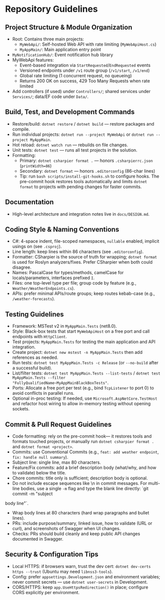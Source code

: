 # Repository Guidelines

## Project Structure & Module Organization
- Root: Contains three main projects:
  - `MyWebApi/`: Self-hosted Web API with rate limiting (`MyWebApiHost.cs`)
  - `MyAppMain/`: Main application entry point
- `MyNotificationHub/`: Event notification hub library
- MyWebApi features:
  - Event-based integration via `StartRequested`/`EndRequested` events
  - Versioned endpoints under `/v1` route group (`/v1/start`, `/v1/end`)
  - Global rate limiting (1 concurrent request, no queueing)
  - Returns 200 OK on success, 429 Too Many Requests when rate limited
- Add controllers (if used) under `Controllers/`; shared services under `Services/`; data/EF code under `Data/`.

## Build, Test, and Development Commands
- Restore/build: `dotnet restore` / `dotnet build` — restore packages and compile.
- Run individual projects: `dotnet run --project MyWebApi` or `dotnet run --project MyAppMain`.
- Hot reload: `dotnet watch run` — rebuilds on file changes.
- Unit tests: `dotnet test` — runs all test projects in the solution.
- Formatting:
  - Primary: `dotnet csharpier format .` — honors `.csharpierrc.json` (`printWidth=86`)
  - Secondary: `dotnet format` — honors `.editorconfig` (86-char lines)
  - Tip: run `bash scripts/install-git-hooks.sh` to configure hooks. The pre-commit hook restores tools automatically and limits `dotnet format` to projects with pending changes for faster commits.

## Documentation
- High-level architecture and integration notes live in `docs/DESIGN.md`.

## Coding Style & Naming Conventions
- C#: 4-space indent, file-scoped namespaces, `nullable` enabled, implicit usings on (see `.csproj`).
- Line length: keep lines within 86 characters (see `.editorconfig`).
- Formatter: CSharpier is the source of truth for wrapping; `dotnet format` is
  used for Roslyn analyzers/fixes. Prefer CSharpier when both could disagree.
- Names: PascalCase for types/methods, camelCase for locals/parameters, interfaces prefixed `I`.
- Files: one top-level type per file; group code by feature (e.g., `Weather/WeatherEndpoints.cs`).
- APIs: prefer minimal APIs/route groups; keep routes kebab-case (e.g., `/weather-forecasts`).

## Testing Guidelines
- Framework: MSTest v2 in `MyAppMain.Tests` (net8.0).
- Style: Black-box tests that start `MyWebApiHost` on a free port and call endpoints with `HttpClient`.
- Test projects: `MyAppMain.Tests` for testing the main application and API integration.
- Create project: `dotnet new mstest -n MyAppMain.Tests` then add references as needed.
- Run tests: `dotnet test MyAppMain.Tests -c Release` (or `--no-build` after a successful build).
- List/filter tests: `dotnet test MyAppMain.Tests --list-tests` / `dotnet test MyAppMain.Tests --filter "FullyQualifiedName~MyAppMainBlackBoxTests"`.
- Ports: Allocate a free port per test (e.g., bind `TcpListener` to port 0) to avoid conflicts in parallel runs.
- Optional in-proc testing: If needed, use `Microsoft.AspNetCore.TestHost` and refactor host wiring to allow in-memory testing without opening sockets.

## Commit & Pull Request Guidelines
- Code formatting: rely on the pre-commit hook— it restores tools and formats touched projects, or manually run `dotnet csharpier format .` and `dotnet format <project>`.
- Commits: use Conventional Commits (e.g., `feat: add weather endpoint`, `fix: handle null summary`).
- Subject line: single line, max 80 characters.
- Feature/Fix commits: add a brief description body (what/why, and how to validate) below the title.
- Chore commits: title only is sufficient; description body is optional.
- Do not include escape sequences like \n in commit messages. For multi-line bodies, use a single `-m` flag and type the blank line directly: `git commit -m "subject

body line"`.
- Wrap body lines at 80 characters (hard wrap paragraphs and bullet lines).
- PRs: include purpose/summary, linked issue, how to validate (URL or curl), and screenshots of Swagger
  when UI changes.
- Checks: PRs should build cleanly and keep public API changes documented in Swagger.

## Security & Configuration Tips
- Local HTTPS: if browsers warn, trust the dev cert: `dotnet dev-certs https --trust` (Ubuntu may need `libnss3-tools`).
- Config: prefer `appsettings.Development.json` and environment variables; never commit secrets — use `dotnet user-secrets` in Development.
- CORS/HTTPS: keep `app.UseHttpsRedirection()` in place; configure CORS explicitly per environment.

